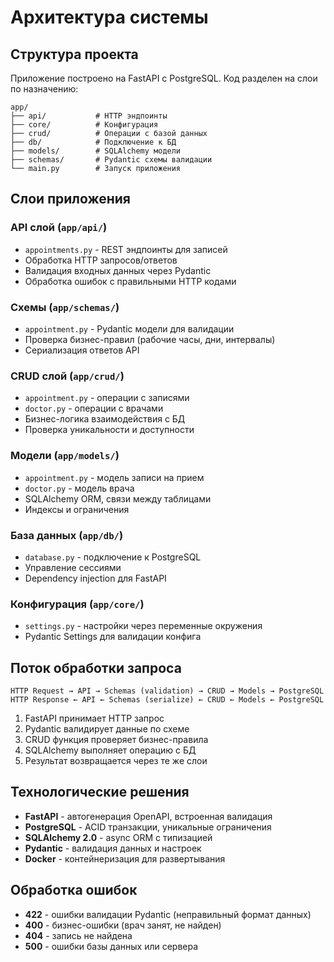 # Архитектура системы

## Структура проекта

Приложение построено на FastAPI с PostgreSQL. Код разделен на слои по назначению:

```
app/
├── api/           # HTTP эндпоинты  
├── core/          # Конфигурация
├── crud/          # Операции с базой данных
├── db/            # Подключение к БД
├── models/        # SQLAlchemy модели
├── schemas/       # Pydantic схемы валидации
└── main.py        # Запуск приложения
```

## Слои приложения

### API слой (`app/api/`)
- `appointments.py` - REST эндпоинты для записей
- Обработка HTTP запросов/ответов  
- Валидация входных данных через Pydantic
- Обработка ошибок с правильными HTTP кодами

### Схемы (`app/schemas/`)
- `appointment.py` - Pydantic модели для валидации
- Проверка бизнес-правил (рабочие часы, дни, интервалы)
- Сериализация ответов API

### CRUD слой (`app/crud/`)
- `appointment.py` - операции с записями
- `doctor.py` - операции с врачами
- Бизнес-логика взаимодействия с БД
- Проверка уникальности и доступности

### Модели (`app/models/`)
- `appointment.py` - модель записи на прием
- `doctor.py` - модель врача
- SQLAlchemy ORM, связи между таблицами
- Индексы и ограничения

### База данных (`app/db/`)
- `database.py` - подключение к PostgreSQL
- Управление сессиями
- Dependency injection для FastAPI

### Конфигурация (`app/core/`)
- `settings.py` - настройки через переменные окружения
- Pydantic Settings для валидации конфига

## Поток обработки запроса

```
HTTP Request → API → Schemas (validation) → CRUD → Models → PostgreSQL
HTTP Response ← API ← Schemas (serialize) ← CRUD ← Models ← PostgreSQL
```

1. FastAPI принимает HTTP запрос
2. Pydantic валидирует данные по схеме
3. CRUD функция проверяет бизнес-правила
4. SQLAlchemy выполняет операцию с БД
5. Результат возвращается через те же слои

## Технологические решения

- **FastAPI** - автогенерация OpenAPI, встроенная валидация
- **PostgreSQL** - ACID транзакции, уникальные ограничения
- **SQLAlchemy 2.0** - async ORM с типизацией
- **Pydantic** - валидация данных и настроек
- **Docker** - контейнеризация для развертывания

## Обработка ошибок

- **422** - ошибки валидации Pydantic (неправильный формат данных)
- **400** - бизнес-ошибки (врач занят, не найден)
- **404** - запись не найдена
- **500** - ошибки базы данных или сервера 